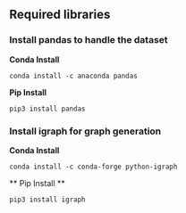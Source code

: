 ## Required libraries

### Install pandas to handle the dataset

**Conda Install**

```conda install -c anaconda pandas```

**Pip Install**

```pip3 install pandas```


### Install igraph for graph generation

**Conda Install**

```conda install -c conda-forge python-igraph```

** Pip Install **

```pip3 install igraph```